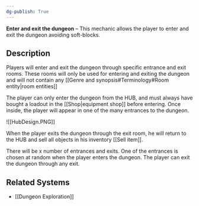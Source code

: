 ```yaml
---
dg-publish: True 
---
```

**Enter and exit the dungeon** – This mechanic  allows the player to enter and exit the dungeon avoiding soft-blocks.
## Description
Players will enter and exit the dungeon through specific entrance and exit rooms. These rooms will only be used for entering and exiting the dungeon and will not contain any [[Genre and synopsis#Terminology#Room entity|room entities]]

The player can only enter the dungeon from the HUB, and must always have bought a loadout in the [[Shop|equipment shop]] before entering. Once inside, the player will appear in one of the many entrances to the dungeon.

![[HubDesign.PNG]]

When the player exits the dungeon through the exit room, he will return to the HUB and sell all objects in his inventory [[Sell item]].

There will be x number of entrances and exits. One of the entrances is chosen at random when the player enters the dungeon.  The player can exit the dungeon through any exit.
## Related Systems
- [[Dungeon Exploration]]
